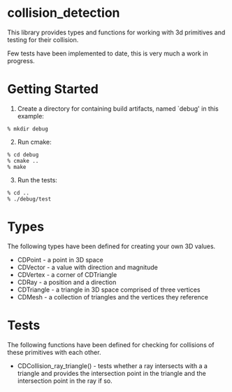 # collision_detection

This library provides types and functions for working with 3d primitives
and testing for their collision. 

Few tests have been implemented to date, this is very much a work in
progress.

# Getting Started
1. Create a directory for containing build artifacts, named `debug'
   in this example:
```
% mkdir debug
```

2. Run cmake:
```
% cd debug
% cmake ..
% make
```

3. Run the tests:
```
% cd ..
% ./debug/test
```

# Types
The following types have been defined for creating your own 3D values.
* CDPoint - a point in 3D space
* CDVector - a value with direction and magnitude
* CDVertex - a corner of CDTriangle 
* CDRay - a position and a direction
* CDTriangle - a triangle in 3D space comprised of three vertices
* CDMesh - a collection of triangles and the vertices they reference

# Tests
The following functions have been defined for checking for collisions of
these primitives with each other.
* CDCollision_ray_triangle() - tests whether a ray intersects with a
  a triangle and provides the intersection point in the triangle and the
  intersection point in the ray if so.
